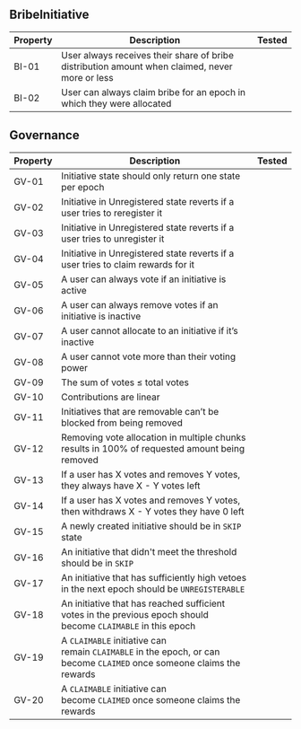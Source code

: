 ## BribeInitiative

| Property | Description | Tested |
| --- | --- | --- |
| BI-01 | User always receives their share of bribe distribution amount when claimed, never more or less  |  |
| BI-02 | User can always claim bribe for an epoch in which they were allocated |  |

## Governance
| Property | Description | Tested |
| --- | --- | --- |
| GV-01 | Initiative state should only return one state per epoch |  |
| GV-02 | Initiative in Unregistered state reverts if a user tries to reregister it  |  |
| GV-03 | Initiative in Unregistered state reverts if a user tries to unregister it  |  |
| GV-04 | Initiative in Unregistered state reverts if a user tries to claim rewards for it  |  |
| GV-05 | A user can always vote if an initiative is active |  |
| GV-06 | A user can always remove votes if an initiative is inactive |  |
| GV-07 | A user cannot allocate to an initiative if it’s inactive |  |
| GV-08 | A user cannot vote more than their voting power |  |
| GV-09 | The sum of votes ≤ total votes |  |
| GV-10 | Contributions are linear  |  |
| GV-11 | Initiatives that are removable can’t be blocked from being removed |  |
| GV-12 | Removing vote allocation in multiple chunks results in 100% of requested amount being removed  |  |
| GV-13 | If a user has X votes and removes Y votes, they always have X - Y votes left  |  |
| GV-14 | If a user has X votes and removes Y votes, then withdraws X - Y votes they have 0 left  |  |
| GV-15 | A newly created initiative should be in `SKIP` state |  |
| GV-16 | An initiative that didn't meet the threshold should be in `SKIP` |  |
| GV-17 | An initiative that has sufficiently high vetoes in the next epoch should be `UNREGISTERABLE` |  |
| GV-18 | An initiative that has reached sufficient votes in the previous epoch should become `CLAIMABLE` in this epoch |  |
| GV-19 | A `CLAIMABLE` initiative can remain `CLAIMABLE` in the epoch, or can become `CLAIMED` once someone claims the rewards |  |
| GV-20 | A `CLAIMABLE` initiative can become `CLAIMED` once someone claims the rewards |  |